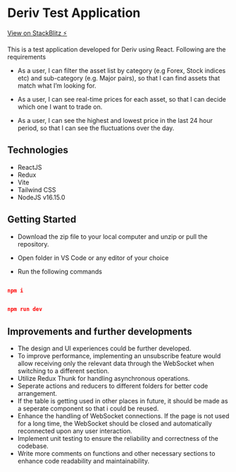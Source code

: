 # Deriv Test Application

[View on StackBlitz ⚡️](https://stackblitz.com/edit/deriv-test-rabeeh)

This is a test application developed for Deriv using React. Following are the requirements

* As a user, I can filter the asset list by category (e.g Forex, Stock indices etc) and sub-category (e.g. Major pairs), so that I can find assets that match what I’m looking for.

* As a user, I can see real-time prices for each asset, so that I can decide which one I want to trade on.

* As a user, I can see the highest and lowest price in the last 24 hour period, so that I can see the fluctuations over the day.

## Technologies

* ReactJS
* Redux
* Vite
* Tailwind CSS
* NodeJS v16.15.0

## Getting Started

* Download the zip file to your local computer and unzip or pull the repository.

* Open folder in VS Code or any editor of your choice

* Run the following commands

```json

npm i

```

```json

npm run dev

```


## Improvements and further developments

* The design and UI experiences could be further developed.
* To improve performance, implementing an unsubscribe feature would allow receiving only the relevant data through the WebSocket when switching to a different section.
* Utilize Redux Thunk for handling asynchronous operations.
* Seperate actions and reducers to different folders for better code arrangement.
* If the table is getting used in other places in future, it should be made as a seperate component so that i could be reused.
* Enhance the handling of WebSocket connections. If the page is not used for a long time, the WebSocket should be closed and automatically reconnected upon any user interaction.
* Implement unit testing to ensure the reliability and correctness of the codebase.
* Write more comments on functions and other necessary sections to enhance code readability and maintainability.